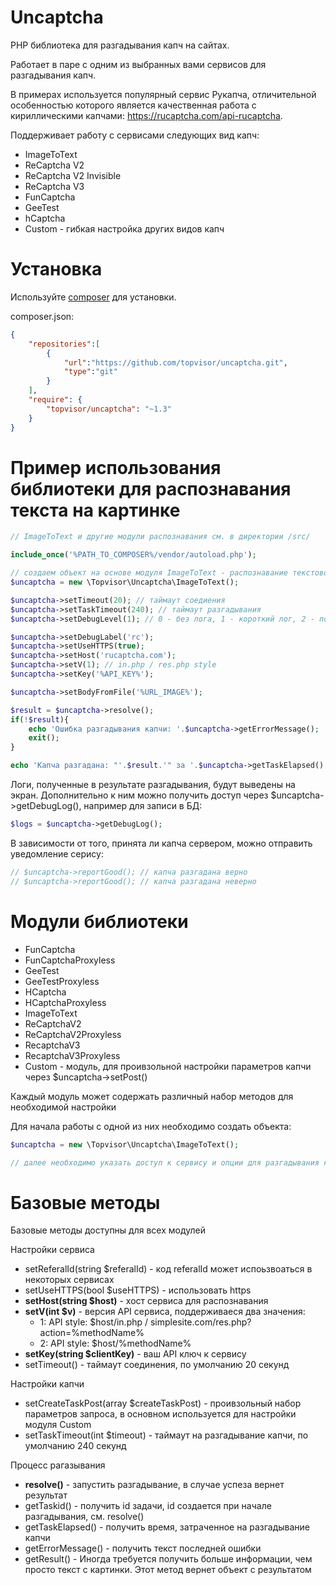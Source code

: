 # Uncaptcha

PHP библиотека для разгадывания капч на сайтах.

Работает в паре с одним из выбранных вами сервисов для разгадывания капч.

В примерах используется популярный сервис Рукапча, отличительной особенностью которого является качественная работа с кириллическими капчами:
https://rucaptcha.com/api-rucaptcha.

Поддерживает работу с сервисами следующих вид капч:
* ImageToText
* ReCaptcha V2
* ReCaptcha V2 Invisible
* ReCaptcha V3
* FunCaptcha
* GeeTest
* hCaptcha
* Custom - гибкая настройка других видов капч

# Установка

Используйте [composer](https://getcomposer.org/) для установки.

composer.json:
```json
{
    "repositories":[
		{
			"url":"https://github.com/topvisor/uncaptcha.git",
			"type":"git"
		}
	],
    "require": {
        "topvisor/uncaptcha": "~1.3"
    }
}
```

# Пример использования библиотеки для распознавания текста на картинке

```php
// ImageToText и другие модули распознавания см. в директории /src/

include_once('%PATH_TO_COMPOSER%/vendor/autoload.php');

// создаем объект на основе модуля ImageToText - распознавание текстовой капчи
$uncaptcha = new \Topvisor\Uncaptcha\ImageToText();

$uncaptcha->setTimeout(20); // таймаут соедиения
$uncaptcha->setTaskTimeout(240); // таймаут разгадывания
$uncaptcha->setDebugLevel(1); // 0 - без лога, 1 - короткий лог, 2 - полный лог

$uncaptcha->setDebugLabel('rc');
$uncaptcha->setUseHTTPS(true);
$uncaptcha->setHost('rucaptcha.com');
$uncaptcha->setV(1); // in.php / res.php style
$uncaptcha->setKey('%API_KEY%');

$uncaptcha->setBodyFromFile('%URL_IMAGE%');

$result = $uncaptcha->resolve();
if(!$result){
	echo 'Ошибка разгадывания капчи: '.$uncaptcha->getErrorMessage();
	exit();
}

echo 'Капча разгадана: "'.$result.'" за '.$uncaptcha->getTaskElapsed().' сек.';

```

Логи, полученные в результате разгадывания, будут выведены на экран.
Дополнительно к ним можно получить доступ через $uncaptcha->getDebugLog(), например для записи в БД:

```php
$logs = $uncaptcha->getDebugLog();
```

В зависимости от того, принята ли капча сервером, можно отправить уведомление серису:

```php
// $uncaptcha->reportGood(); // капча разгадана верно
// $uncaptcha->reportGood(); // капча разгадана неверно
```

# Модули библиотеки

* FunCaptcha
* FunCaptchaProxyless
* GeeTest
* GeeTestProxyless
* HCaptcha
* HCaptchaProxyless
* ImageToText
* ReCaptchaV2
* ReCaptchaV2Proxyless
* RecaptchaV3
* RecaptchaV3Proxyless
* Custom - модуль, для проивзольной настройки параметров капчи через $uncaptcha->setPost()

Каждый модуль может содержать различный набор методов для необходимой настройки

Для начала работы с одной из них необходимо создать объекта:
```php
$uncaptcha = new \Topvisor\Uncaptcha\ImageToText();

// далее необходимо указать доступ к сервису и опции для разгадывания капчи и запустить разгадывание (см. пример выше)
```

# Базовые методы

Базовые методы доступны для всех модулей

Настройки сервиса
* setReferalId(string $referalId) - код referalId может испоьзвоаться в некоторых сервисах
* setUseHTTPS(bool $useHTTPS) - использовать https
* **setHost(string $host)** - хост сервиса для распознавания
* **setV(int $v)** - версия API сервиса, поддерживаеся два значения:
	* 1: API style: $host/in.php / simplesite.com/res.php?action=%methodName%
	* 2: API style: $host/%methodName%
* **setKey(string $clientKey)** - ваш API ключ к сервису
* setTimeout() - таймаут соединения, по умолчанию 20 секунд

Настройки капчи
* setCreateTaskPost(array $createTaskPost) - проивзольный набор параметров запроса, в основном используется для настройки модуля Custom
* setTaskTimeout(int $timeout) - таймаут на разгадывание капчи, по умолчанию 240 секунд

Процесс рагазывания
* **resolve()** - запустить разгадывание, в случае успеза вернет результат
* getTaskid() - получить id задачи, id создается при начале разгадывания, см. resolve()
* getTaskElapsed() - получить время, затраченное на разгадывание капчи
* getErrorMessage() - получить текст последней ошибки
* getResult() - Иногда требуется получить больше информации, чем просто текст с картинки. Этот метод вернет объект с результатом